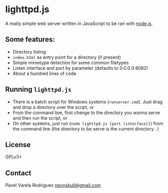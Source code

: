 # lighttpd.js

A really simple web server written in JavaScript to be ran with [node.js](http://nodejs.org/).

## Some features:

- Directory listing
- `index.html` as entry point for a directory (if present)
- Simple mimetype detection for some common filetypes
- Listen interface and port by parameter (defaults to 0.0.0.0:8082)
- About a hundred lines of code

## Running `lighttpd.js`
- There is a batch script for Windows systems (`runserver.cmd`). Just drag and drop a directory over the script, or
- From the command line, first change to the directory you wanna serve and then run the script, or
- On other systems, just run (`node lighttpd.js [port [interface]]`) from the command line (the directory to be serve is the current directory `.`)


## License

GPLv3+

## Contact

Pável Varela Rodríguez [neonskull@gmail.com](mailto:neonskull@gmail.com)

